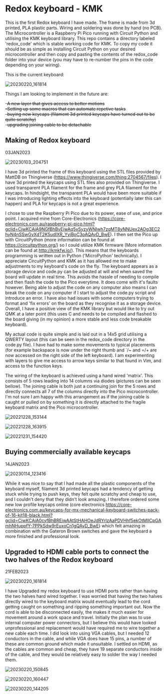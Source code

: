 # Redox keyboard - KMK

This is the first Redox keyboard I have made. The frame is made from 3d printed, PLA plastic parts. Wiring and soldering was done by hand (no PCB). The Microcontroller is a Raspberry Pi Pico running with Circuit Python and utilising the KMK keyboard library. This repo contains a directory labeled 'redox_code' which is stable working code for KMK. To copy my code it should be as simple as installing Circuit Python on your desired microcontroller and then copy and pasting the contents of the redox_code folder into your device (you may have to re-number the pins in the code depending on your wiring).

This is the current keyboard:

![20230220_161814](https://user-images.githubusercontent.com/111256162/220501778-74e25547-a3d0-4bc1-a29b-1218343e7bb3.jpg)

Things I am looking to implement in the future are:

-~~A new layer that gives access to better motions ~~<br />
-Setting up some macros that can automate repetive tasks <br />
-~~buying new keycaps (filament 3d printed keycaps have turned out to be quite scratchy)~~ <br />
-~~upgrading joining cable to be detachable~~ <br /> 


## Making of Redox keyboard
03JAN2023

![20230103_204751](https://user-images.githubusercontent.com/111256162/220503882-4528c315-88ab-41f2-8e95-f55b3127dbc7.jpg)

I have 3d printed the frame of this keyboard using the STL files provided by MattDB on Thingiverse (https://www.thingiverse.com/thing:2704567/files). I have 3d printed the keycaps using STL files also provided on Thingiverse. I used transparent PLA filament for the frame and grey PLA filament for the keycaps. In hindsight, the transparent PLA would have been more suitable if I was introducing lighting effects into the keyboard (potentially later this can happen) and PLA for keycaps is not a great experience. 

I chose to use the Raspberry Pi Pico due to its power, ease of use, and price point. I acquired mine from Core-Electronics (https://core-electronics.com.au/raspberry-pi-pico.html?gclid=CjwKCAiA9NGfBhBvEiwAq5vSyzyWNIwh7zqMT8yNNUex2AOg3EC2hyN4nSSwGvXdT2K5udIXR_YyjBoC3oAQAvD_BwE). I then set the Pico up with CircuitPython (more information can be found at https://circuitpython.org/) so I could utilize KMK firmware (More information can be found at http://kmkfw.io/). This means that the keyboards programming is written out in Python ('MicroPython' technically). I appreciate CircuitPython and KMK as it has allowed me to make adjustments to my keyboard's code on the fly. The keyboard appears as a storage device and code.py can be adjusted at will and when saved the board will update in real time. This avoids the hassle of needing to compile and then flash the code to the Pico everytime. It does come with it's faults however. Being able to adjust the code on any computer also means I can break the code on any computer if I start to adjust the code.py script and introduce an error. I have also had issues with some computers trying to format and 'fix errors' on the board as they recognise it as a storage device. Overall, I have a positive view of the KMK library but would like to try out QMK at a later point (this uses C and needs to be compiled and flashed to the board giving (in my opinion) a more stable and less code breakable keyboard).

My actual code is quite simple and is laid out in a 14x5 grid utilising a QWERTY layout (this can be seen in the redox_code directory in the code.py file). I have had to make some movements to typical placements (for example backspace is now under the right thumb and `/~ and =/+ are now accessed on the right side of the left keyboard). I am experimenting with layers to give me access to arrow keys similar to that found in Vim, and access to the function keys. 

The wiring of the keyboard is achieved using a hand wired 'matrix'. This consists of 5 rows leading into 14 columns via diodes (pictures can be seen bellow). The joining cable is both just a continuing join for the 5 rows and directly connects all 7 of the columns directly into the Pico microcontroller. I'm not sure I am happy with this arrangement as if the joining cable is caught or pulled on by something it is directly attached to the fragile keyboard matrix and the Pico microcontroller. 

![20221228_153144](https://user-images.githubusercontent.com/111256162/220502601-b68133e4-60fd-4885-95e7-d710ceb24dfa.jpg)

![20221228_163915](https://user-images.githubusercontent.com/111256162/220502779-8e71049b-8fd8-4cb6-be77-f1246cd9a18c.jpg)

![20221231_154420](https://user-images.githubusercontent.com/111256162/220502917-9b4c843e-b848-436e-b2d1-2869e7d61a70.jpg)

## Buying commercially available keycaps
14JAN2023

![20230114_123416](https://user-images.githubusercontent.com/111256162/212447383-ab533fd3-095f-4bb4-a475-d8b823ab701c.jpg)

While it was nice to say that I had made all the plastic components of the keyboard myself, filament 3d printed keycaps had a tendency of getting stuck while trying to push keys, they felt quite scratchy and cheap to use, and I couldn't deny that they didn't look amazing. I therefore ordered some new low profile keycaps online (core electronics https://core-electronics.com.au/keycaps-for-mx-mechanical-keyboard-switches-pack-of-16-kit18-black.html?gclid=CjwKCAiA0cyfBhBREiwAAtStHAHOeJdRYrlzAaPDVHhf5ekOtMIlCpGAmhNHuppfY-7PPkSdw9rEuxoCn1gQAvD_BwE) which felt amazing in combination with the Gateron Brown switches and gave the keyboard a more finished and professional look. 

## Upgraded to HDMI cable ports to connect the two halves of the Redox keyboard 
21FEB2023 

![20230220_161814](https://user-images.githubusercontent.com/111256162/220503202-bdb5958a-8ae2-4238-a40c-acb834b8fc98.jpg)

I have Upgraded my redox keyboard to use HDMI ports rather than having the two halves hard wired together. I was worried that having the two halves directly wired to the keyboard matrix would eventually lead to the cord getting caught on something and ripping something important out. Now the cord is able to be disconnected easily, the makes it much easier for movement around a work space and travel. Initially the plan was to use internal computer power connectors, but I believe this would have looked unprofessional and replacement would have required me to wire together a new cable each time. I did look into using VGA cables, but I needed 12 conductors in the cable, and while VGA does have 15 pins, a number of these are common ground which made it unsuitable. I settled on HDMI, as the cables are common and cheap, they have 19 separate conductors inside of the cable, and they would be relatively easy to solder the way I needed them.

![20230220_150845](https://user-images.githubusercontent.com/111256162/220503330-4833dfa0-0e6a-4bc8-ad29-9167d523cfba.jpg)

![20230220_160447](https://user-images.githubusercontent.com/111256162/220503382-6880f13e-47a5-434c-afa3-49dfb4a7a784.jpg)

![20230220_144205](https://user-images.githubusercontent.com/111256162/220503397-c13c327d-92e7-412d-8077-c7b9815dcd3a.jpg)

